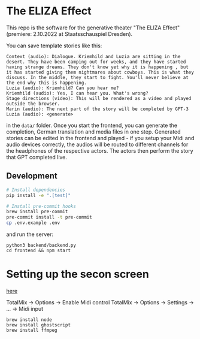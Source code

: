 # The ELIZA Effect

This repo is the software for the generative theater "The ELIZA Effect" (premiere: 2.10.2022 at Staatsschauspiel Dresden).

You can save template stories like this:
```
Context (audio): Dialogue. Kriemhild and Luzia are sitting in the desert. They have been camping out for weeks, and they have started having strange dreams. They don't know yet why it is happening , but it has started giving them nightmares about cowboys. This is what they discuss. In the middle, they start to fight. You'll never believe at the end why this is happening.
Luzia (audio): Kriemhild? Can you hear me?
Kriemhild (audio): Yes, I can hear you. What's wrong?
Stage directions (video): This will be rendered as a video and played outside the browser.
Marin (audio): The next part of the story will be completed by GPT-3
Luzia (audio): <generate>
```
in the `data/` folder. Once you start the frontend, you can generate the completion, German translation and media files in one step. Generated stories can be edited in the frontend and played - if you setup your Midi and audio devices correctly, the audios will be routed to different channels for the headphones of the respective actors. The actors then perform the story that GPT completed live.

## Development


```sh
# Install dependencies
pip install -e ".[test]"

# Install pre-commit hooks
brew install pre-commit
pre-commit install -t pre-commit
cp .env.example .env
```

and run the server:
```
python3 backend/backend.py
cd frontend && npm start
```

# Setting up the secon screen
[here](https://apple.stackexchange.com/questions/161701/how-can-i-force-an-application-to-be-launched-to-the-2nd-monitor#:~:text=Make%20any%20application%20start%20on%20the%20other%20monitor%3A&text=Go%20to%20System%20Preferences%20%2D%3E%20Displays,iterm2%20and%20chrome%20browser%20does.)


TotalMix -> Options -> Enable Midi control
TotalMix -> Options -> Settings -> ... -> Midi input
```
brew install node
brew install ghostscript
brew install ffmpeg
```